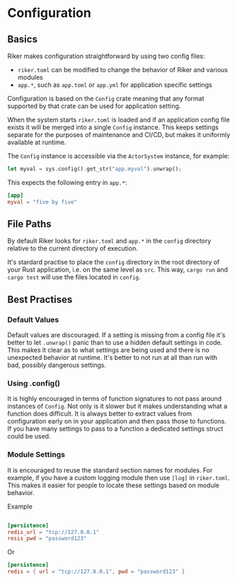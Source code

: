 # Configuration

## Basics
Riker makes configuration straightforward by using two config files:

- `riker.toml` can be modified to change the behavior of Riker and various modules
- `app.*`, such as `app.toml` or `app.yml` for application specific settings

Configuration is based on the `Config` crate meaning that any format supported by that crate can be used for application setting.

When the system starts `riker.toml` is loaded and if an application config file exists it will be merged into a single `Config` instance. This keeps settings separate for the purposes of maintenance and CI/CD, but makes it uniformly available at runtime.

The `Config` instance is accessible via the `ActorSystem` instance, for example:

```rust
let myval = sys.config().get_str("app.myval").unwrap();
```

This expects the following entry in `app.*`:

```toml
[app]
myval = "five by five"
```

## File Paths
By default Riker looks for `riker.toml` and `app.*` in the `config` directory relative to the current directory of execution.

It's stardard practise to place the `config` directory in the root directory of your Rust application, i.e. on the same level as `src`. This way, `cargo run` and `cargo test` will use the files located in `config`.


## Best Practises

### Default Values
Default values are discouraged. If a setting is missing from a config file it's better to let `.unwrap()` panic than to use a hidden default settings in code. This makes it clear as to what settings are being used and there is no unexpected behavior at runtime. It's better to not run at all than run with bad, possibly dangerous settings.

### Using .config()
It is highly encouraged in terms of function signatures to not pass around instances of `Config`. Not only is it slower but it makes understanding what a function does difficult. It is always better to extract values from configuration early on in your application and then pass those to functions. If you have many settings to pass to a function a dedicated settings struct could be used.

### Module Settings
It is encouraged to reuse the standard section names for modules. For example, if you have a custom logging module then use `[log]` in `riker.toml`. This makes it easier for people to locate these settings based on module behavior.

Example

```toml

[persistence]
redis_url = "tcp://127.0.0.1"
resis_pwd = "password123"
``` 

Or 

```toml
[persistence]
redis = { url = "tcp://127.0.0.1", pwd = "password123" }
``` 


